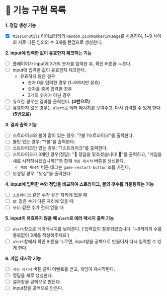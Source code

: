 # 🎯 기능 구현 목록  

**1. 정답 생성 기능**
  - [x] `MissionUtils` 라이브러리의 `Random.pickNumberInRange`를 사용하여, 1~9 사이의 서로 다른 임의의 수 3개를 랜덤으로 생성한다. 

**2. input에 입력한 값이 유효한지 체크하는 기능**
  - [ ] 플레이어가 input에 3개의 숫자를 입력한 후, 확인 버튼을 누른다. 
  - [ ] input에 입력한 값이 유효한지 체크한다. 
    - 유효하지 않은 경우 
      - 숫자 0을 입력한 경우 (1~9까지만 유효)
      - 숫자를 중복 입력한 경우 
      - 3개의 숫자가 아닌 경우 
  - [ ] 유효한 경우는 결과를 출력한다. **(3번으로)**
  - [ ] 유효하지 않은 경우는 `alert`로 에러 메시지를 보여주고, 다시 입력할 수 있게 한다. **(5번으로)**

**3. 결과 출력 기능**
- [ ] 스트라이크와 볼이 같이 있는 경우: "?볼 ?스트라이크"를 출력한다. 
- [ ] 볼만 있는 경우: "?볼"을 출력한다. 
- [ ] 스트라이크만 있는 경우: "?스트라이크"를 출력한다. 
- [ ] 스트라이크가 3개인 경우(정답):  "🎉 정답을 맞추셨습니다! 🎉"를 출력하고, "게임을 새로 시작하시겠습니까?"와 함께 `게임 재시작` 버튼을 생성한다.
  - `게임 재시작` 버튼 태그는 `game-restart-button` id를 가진다.  
- [ ] 낫싱일 경우: "낫싱"을 출력한다. 

**4. input에 입력한 수와 정답을 비교하여 스트라이크, 볼의 갯수를 카운팅하는 기능**
- [ ] `스트라이크`: 같은 수가 같은 자리에 있을 때
- [ ] `볼`: 같은 수가 다른 자리에 있을 때 
- [ ] `낫싱`: 같은 수가 전혀 없을 때  

**5. input이 유효하지 않을 때 `alert`로 에러 메시지 출력 기능**
  - [ ] `alert`창으로 에러메시지를 보여준다. ('입력값이 잘못되었습니다. 1~9까지의 수를 중복없이 3개를 작성해주세요')
  - [ ] `alert`창에서 확인 버튼을 누르면, input창을 공백으로 만들어서 다시 입력할 수 있게 한다. 

**6. 게임 재시작 기능**
- [ ] `게임 재시작` 버튼 클릭 이벤트를 받고, 게임이 재시작된다.
- [ ] 정답을 새로 생성한다.  
- [ ] 결과창을 공백으로 만든다. 
- [ ] input창을 공백으로 만든다. 